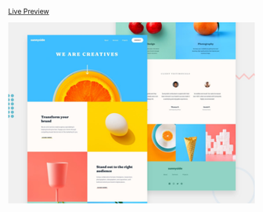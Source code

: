 [Live Preview](https://sunnyside-agency-landing-page-madi.netlify.app/)







![Design preview for the Sunnyside agency landing page coding challenge](./design/desktop-preview.jpg)

